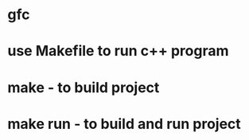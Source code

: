# gfc

# use Makefile to run c++ program
# make - to build project
# make run - to build and run project
